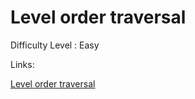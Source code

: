 # Level order traversal

Difficulty Level : Easy

Links:

[Level order traversal](https://www.geeksforgeeks.org/problems/level-order-traversal/1)
